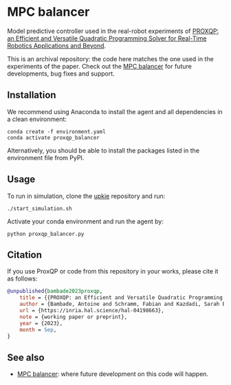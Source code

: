 # MPC balancer

Model predictive controller used in the real-robot experiments of [PROXQP: an Efficient and Versatile Quadratic Programming Solver for Real-Time Robotics Applications and Beyond](https://inria.hal.science/hal-04198663v2).

This is an archival repository: the code here matches the one used in the experiments of the paper. Check out the [MPC balancer](https://github.com/upkie/mpc_balancer) for future developments, bug fixes and support.

## Installation

We recommend using Anaconda to install the agent and all dependencies in a clean environment:

```console
conda create -f environment.yaml
conda activate proxqp_balancer
```

Alternatively, you should be able to install the packages listed in the environment file from PyPI.

## Usage

To run in simulation, clone the [upkie](https://github.com/upkie/upkie) repository and run:

```console
./start_simulation.sh
```

Activate your conda environment and run the agent by:

```console
python proxqp_balancer.py
```

## Citation

If you use ProxQP or code from this repository in your works, please cite it as follows:

```bibtex
@unpublished{bambade2023proxqp,
    title = {{PROXQP: an Efficient and Versatile Quadratic Programming Solver for Real-Time Robotics Applications and Beyond}},
    author = {Bambade, Antoine and Schramm, Fabian and Kazdadi, Sarah El and Caron, St{\'e}phane and Taylor, Adrien and Carpentier, Justin},
    url = {https://inria.hal.science/hal-04198663},
    note = {working paper or preprint},
    year = {2023},
    month = Sep,
}
```

## See also

- [MPC balancer](https://github.com/upkie/mpc_balancer): where future development on this code will happen.
